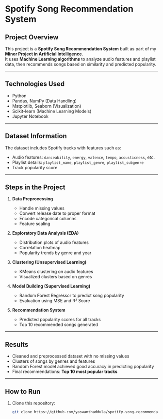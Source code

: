 #  Spotify Song Recommendation System

##  Project Overview
This project is a **Spotify Song Recommendation System** built as part of my **Minor Project in Artificial Intelligence**.  
It uses **Machine Learning algorithms** to analyze audio features and playlist data, then recommends songs based on similarity and predicted popularity.

---

##  Technologies Used
- Python  
- Pandas, NumPy (Data Handling)  
- Matplotlib, Seaborn (Visualization)  
- Scikit-learn (Machine Learning Models)  
- Jupyter Notebook  

---

##  Dataset Information
The dataset includes Spotify tracks with features such as:  
-  Audio features: `danceability`, `energy`, `valence`, `tempo`, `acousticness`, etc.  
-  Playlist details: `playlist_name`, `playlist_genre`, `playlist_subgenre`  
-  Track popularity score  

---

## Steps in the Project
1. **Data Preprocessing**  
   - Handle missing values  
   - Convert release date to proper format  
   - Encode categorical columns  
   - Feature scaling  

2. **Exploratory Data Analysis (EDA)**  
   - Distribution plots of audio features  
   - Correlation heatmap  
   - Popularity trends by genre and year  

3. **Clustering (Unsupervised Learning)**  
   - KMeans clustering on audio features  
   - Visualized clusters based on genres  

4. **Model Building (Supervised Learning)**  
   - Random Forest Regressor to predict song popularity  
   - Evaluation using MSE and R² Score  

5. **Recommendation System**  
   - Predicted popularity scores for all tracks  
   - Top 10 recommended songs generated  

---

## Results
-  Cleaned and preprocessed dataset with no missing values  
-  Clusters of songs by genres and features  
-  Random Forest model achieved good accuracy in predicting popularity  
-  Final recommendations: **Top 10 most popular tracks**  

---

##  How to Run
1. Clone this repository:  
   ```bash
   git clone https://github.com/yaswanthaddula/spotify-song-recommendation
